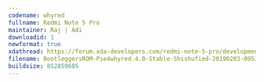 ```yaml
---
codename: whyred
fullname: Redmi Note 5 Pro
maintainer: Raj | Adi
downloadid: 1
newformat: true
xdathread: https://forum.xda-developers.com/redmi-note-5-pro/development/rom-bootleggersrom-4-0-stable-whyred-t3885960
filename: BootleggersROM-Pie4whyred.4.0-Stable-Shishufied-20190203-095111.zip
buildsize: 852859685 
---
```


